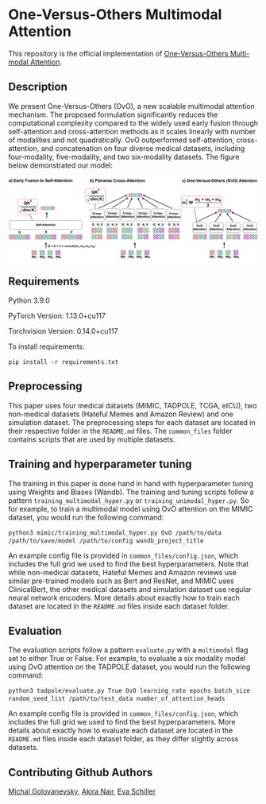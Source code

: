 # One-Versus-Others Multimodal Attention

This repository is the official implementation of [One-Versus-Others Multi-modal Attention](https://arxiv.org/abs/2030.12345). 

## Description
We present One-Versus-Others (OvO), a new scalable multimodal attention mechanism. The proposed formulation significantly reduces the computational complexity compared to the widely used early fusion through self-attention and cross-attention methods as it scales linearly with number of modalities and not quadratically. OvO outperformed self-attention, cross-attention, and concatenation on four diverse medical datasets, including four-modality, five-modality, and two six-modality datasets. The figure below demonstrated our model:

<img src="model_overview.png" width="800">

## Requirements
Python 3.9.0

PyTorch Version: 1.13.0+cu117

Torchvision Version: 0.14.0+cu117

To install requirements:

```setup
pip install -r requirements.txt
```
## Preprocessing
This paper uses four medical datasets (MIMIC, TADPOLE, TCGA, eICU), two non-medical datasets (Hateful Memes and Amazon Review) and one simulation dataset. The preprocessing steps for each dataset are located in their respective folder in the `README.md` files. The `common_files` folder contains scripts that are used by multiple datasets. 

## Training and hyperparameter tuning

The training in this paper is done hand in hand with hyperparameter tuning using Weights and Biases (Wandb). The training and tuning scripts follow a pattern `training_multimodal_hyper.py` or `training_unimodal_hyper.py`. So for example, to train a multimodal model using OvO attention on the MIMIC dataset, you would run the following command:

```train
python3 mimic/training_multimodal_hyper.py OvO /path/to/data /path/to/save/model /path/to/config wandb_project_title
```
An example config file is provided in `common_files/config.json`, which includes the full grid we used to find the best hyperparameters. Note that while non-medical datasets, Hateful Memes and Amazon reviews use similar pre-trained models such as Bert and ResNet, and MIMIC uses ClinicalBert, the other medical datasets and simulation dataset use regular neural network encoders. More details about exactly how to train each dataset are located in the `README.md` files inside each dataset folder.


## Evaluation

The evaluation scripts follow a pattern `evaluate.py` with a `multimodal` flag set to either True or False. For example, to evaluate a six modality model using OvO attention on the TADPOLE dataset, you would run the following command:

```evaluate
python3 tadpole/evaluate.py True OvO learning_rate epochs batch_size random_seed_list /path/to/test_data number_of_attention_heads
```
An example config file is provided in `common_files/config.json`, which includes the full grid we used to find the best hyperparameters. More details about exactly how to evaluate each dataset are located in the `README.md` files inside each dataset folder, as they differ slightly across datasets.


## Contributing Github Authors
[Michal Golovanevsky](https://github.com/michalg04), [Akira Nair](https://github.com/akira-nair), [Eva Schiller](https://github.com/eschill04)

